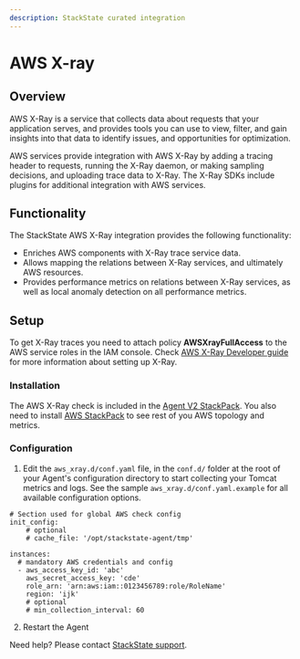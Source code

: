 ```yaml
---
description: StackState curated integration
---
```


# AWS X-ray

## Overview

AWS X-Ray is a service that collects data about requests that your application serves, and provides tools you can use to view, filter, and gain insights into that data to identify issues, and opportunities for optimization.

AWS services provide integration with AWS X-Ray by adding a tracing header to requests, running the X-Ray daemon, or making sampling decisions, and uploading trace data to X-Ray. The X-Ray SDKs include plugins for additional integration with AWS services. 

## Functionality

The StackState AWS X-Ray integration provides the following functionality:
* Enriches AWS components with X-Ray trace service data.
* Allows mapping the relations between X-Ray services, and ultimately AWS resources.
* Provides performance metrics on relations between X-Ray services, as well as local anomaly detection on all performance metrics.


## Setup

To get X-Ray traces you need to attach policy **AWSXrayFullAccess** to the AWS service roles in the IAM console. Check [AWS X-Ray Developer guide](https://l.stackstate.com/aws-xray-developer-guide) for more information about setting up X-Ray.

### Installation

The AWS X-Ray check is included in the [Agent V2 StackPack](/#/stackpacks/stackstate-agent-v2/). You also need to install [AWS StackPack](/#/stackpacks/aws/) to see rest of you AWS topology and metrics.

### Configuration

1. Edit the `aws_xray.d/conf.yaml` file, in the `conf.d/` folder at the root of your Agent's configuration directory to start collecting your Tomcat metrics and logs. See the sample `aws_xray.d/conf.yaml.example` for all available configuration options.

```
# Section used for global AWS check config
init_config:
    # optional
    # cache_file: '/opt/stackstate-agent/tmp'

instances:
  # mandatory AWS credentials and config
  - aws_access_key_id: 'abc'
    aws_secret_access_key: 'cde'
    role_arn: 'arn:aws:iam::0123456789:role/RoleName'
    region: 'ijk'
    # optional
    # min_collection_interval: 60
```

2. Restart the Agent


Need help? Please contact [StackState support](https://l.stackstate.com/aws-xray-stackstate-support).
